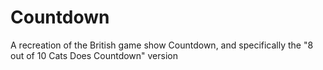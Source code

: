 # Countdown
A recreation of the British game show Countdown, and specifically the "8 out of 10 Cats Does Countdown" version
